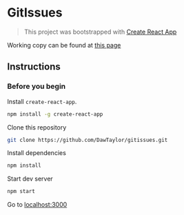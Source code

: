 # GitIssues

> This project was bootstrapped with [Create React App](https://github.com/facebookincubator/create-react-app)

Working copy can be found at [this page](https://gitissues-9bd3d.firebaseapp.com)

## Instructions

### Before you begin

Install `create-react-app`.

```sh
npm install -g create-react-app
```

Clone this repository

```sh
git clone https://github.com/DawTaylor/gitissues.git
```

Install dependencies

```sh
npm install
```

Start dev server

```sh
npm start
```

Go to [localhost:3000](http://localhost:3000)
